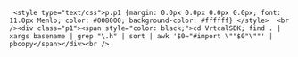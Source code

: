 
     <style type="text/css">p.p1 {margin: 0.0px 0.0px 0.0px 0.0px; font: 11.0px Menlo; color: #008000; background-color: #ffffff} </style>  <br /><div class="p1"><span style="color: black;">cd VrtcalSDK; find . | xargs basename | grep "\.h" | sort | awk '$0="#import \""$0"\""' | pbcopy</span></div><br />